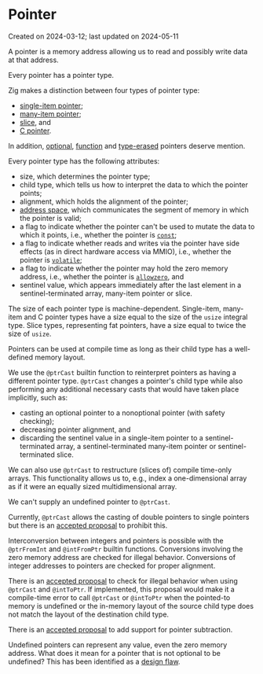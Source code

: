 # Pointer #

Created on 2024-03-12; last updated on 2024-05-11

A pointer is a memory address allowing us to read and possibly write data at that address.

Every pointer has a pointer type.

Zig makes a distinction between four types of pointer type:

- [single-item pointer](./single-item-pointer.md);
- [many-item pointer](./many-item-pointer.md);
- [slice](./slice.md), and
- [C pointer](./c-pointer.md).

In addition, [optional](./optional-pointer.md), [function](./function-pointer.md) and [type-erased](./type-erased-pointer.md) pointers deserve mention.

Every pointer type has the following attributes:

- size, which determines the pointer type;
- child type, which tells us how to interpret the data to which the pointer points;
- alignment, which holds the alignment of the pointer;
- [address space](./pointer-address-space.md), which communicates the segment of memory in which the pointer is valid;
- a flag to indicate whether the pointer can't be used to mutate the data to which it points, i.e., whether the pointer is [`const`](./pointer-const.md);
- a flag to indicate whether reads and writes via the pointer have side effects (as in direct hardware access via MMIO), i.e., whether the pointer is [`volatile`](./pointer-volatile.md);
- a flag to indicate whether the pointer may hold the zero memory address, i.e., whether the pointer is [`allowzero`](./allowzero.md), and
- sentinel value, which appears immediately after the last element in a sentinel-terminated array, many-item pointer or slice.

The size of each pointer type is machine-dependent. Single-item, many-item and C pointer types have a size equal to the size of the `usize` integral type. Slice types, representing fat pointers, have a size equal to twice the size of `usize`.

Pointers can be used at compile time as long as their child type has a well-defined memory layout.

We use the `@ptrCast` builtin function to reinterpret pointers as having a different pointer type. `@ptrCast` changes a pointer's child type while also performing any additional necessary casts that would have taken place implicitly, such as:

- casting an optional pointer to a nonoptional pointer (with safety checking);
- decreasing pointer alignment, and
- discarding the sentinel value in a single-item pointer to a sentinel-terminated array, a sentinel-terminated many-item pointer or sentinel-terminated slice.

We can also use `@ptrCast` to restructure (slices of) compile time-only arrays. This functionality allows us to, e.g., index a one-dimensional array as if it were an equally sized multidimensional array.

We can't supply an undefined pointer to `@ptrCast`.

Currently, `@ptrCast` allows the casting of double pointers to single pointers but there is an [accepted proposal][ziglang/zig issue 1890] to prohibit this.

Interconversion between integers and pointers is possible with the `@ptrFromInt` and `@intFromPtr` builtin functions. Conversions involving the zero memory address are checked for illegal behavior. Conversions of integer addresses to pointers are checked for proper alignment.

There is an [accepted proposal][ziglang/zig issue 2414] to check for illegal behavior when using `@ptrCast` and `@intToPtr`. If implemented, this proposal would make it a compile-time error to call `@ptrCast` or `@intToPtr` when the pointed-to memory is undefined or the in-memory layout of the source child type does not match the layout of the destination child type.

There is an [accepted proposal][ziglang/zig issue 1738] to add support for pointer subtraction.

Undefined pointers can represent any value, even the zero memory address. What does it mean for a pointer that is not optional to be undefined? This has been identified as a [design flaw][ziglang/zig issue 3325].

[ziglang/zig issue 1738]: https://github.com/ziglang/zig/issues/1738
[ziglang/zig issue 1890]: https://github.com/ziglang/zig/issues/1890
[ziglang/zig issue 2414]: https://github.com/ziglang/zig/issues/2414
[ziglang/zig issue 3325]: https://github.com/ziglang/zig/issues/3325
